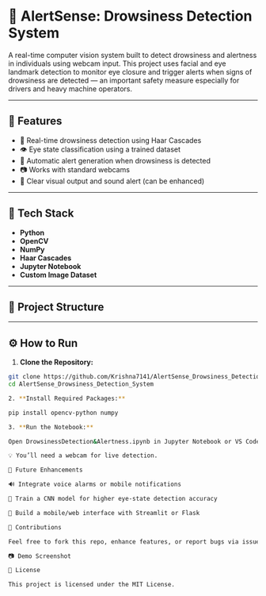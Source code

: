 # 🛑 AlertSense: Drowsiness Detection System

A real-time computer vision system built to detect drowsiness and alertness in individuals using webcam input. This project uses facial and eye landmark detection to monitor eye closure and trigger alerts when signs of drowsiness are detected — an important safety measure especially for drivers and heavy machine operators.

---

## 🚀 Features

- 🧠 Real-time drowsiness detection using Haar Cascades
- 👁️ Eye state classification using a trained dataset
- 🔔 Automatic alert generation when drowsiness is detected
- 📷 Works with standard webcams
- 💬 Clear visual output and sound alert (can be enhanced)

---

## 🧰 Tech Stack

- **Python**
- **OpenCV**
- **NumPy**
- **Haar Cascades**
- **Jupyter Notebook**
- **Custom Image Dataset**

---

## 📁 Project Structure


---

## ⚙️ How to Run

1. **Clone the Repository:**

```bash
git clone https://github.com/Krishna7141/AlertSense_Drowsiness_Detection_System.git
cd AlertSense_Drowsiness_Detection_System

2. **Install Required Packages:**

pip install opencv-python numpy

3. **Run the Notebook:**

Open DrowsinessDetection&Alertness.ipynb in Jupyter Notebook or VS Code and run all cells.

💡 You’ll need a webcam for live detection.

🧪 Future Enhancements

🔊 Integrate voice alarms or mobile notifications

🧠 Train a CNN model for higher eye-state detection accuracy

📱 Build a mobile/web interface with Streamlit or Flask

🤝 Contributions

Feel free to fork this repo, enhance features, or report bugs via issues and pull requests.

📷 Demo Screenshot

📜 License

This project is licensed under the MIT License.



